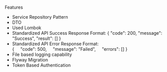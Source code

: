Features
- Service Repository Pattern
- DTO
- Used Lombok
- Standardized API Success Response Format:
		{
			"code": 200,
			"message": "Success",
			"result": []
		}
- Standardized API Error Response Format:	
		{
		    "code": 500,
		    "message": "Failed",
		    "errors": []
		}
- File based logging capability
- Flyway Migration
- Token Based Authentication
